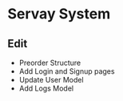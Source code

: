 # Servay System
## Edit 
- Preorder Structure
- Add Login and Signup pages
- Update User Model
- Add Logs Model
